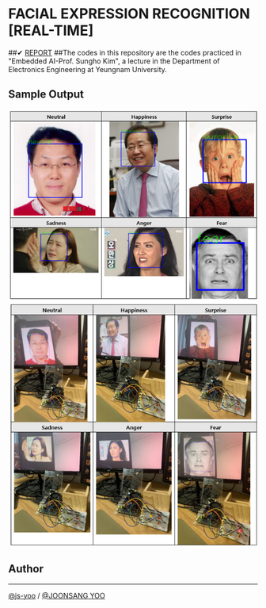 # FACIAL EXPRESSION RECOGNITION [REAL-TIME]  
##✔ [REPORT](https://github.com/js-yoo/FER_NET_RT/blob/main/FER_NET_RT_REPORT.pdf)
##The codes in this repository are the codes practiced in "Embedded AI-Prof. Sungho Kim", a lecture in the Department of Electronics Engineering at Yeungnam University.

## Sample Output
![sample1.png](./sample1.png)
![sample2.png](./sample2.png)

## Author
----------
[@js-yoo](https://github.com/js-yoo) / [@JOONSANG YOO](https://www.linkedin.com/in/joonsang-yoo-6b781221a/)
